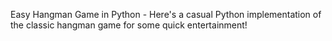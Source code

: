 Easy Hangman Game in Python - Here's a casual Python implementation of the classic hangman game for some quick entertainment!
